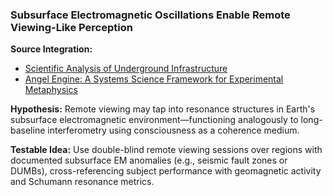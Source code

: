 ### **Subsurface Electromagnetic Oscillations Enable Remote Viewing-Like Perception**

**Source Integration:**
- [Scientific Analysis of Underground Infrastructure](../_rolodexterRES/Scientific%20Analysis%20of%20Underground%20Infrastructure.md)
- [Angel Engine: A Systems Science Framework for Experimental Metaphysics](../_rolodexterRES/Angel%20Engine_%20A%20Systems%20Science%20Framework%20for%20Expe.md)

**Hypothesis:** Remote viewing may tap into resonance structures in Earth's subsurface electromagnetic environment—functioning analogously to long-baseline interferometry using consciousness as a coherence medium.

**Testable Idea:** Use double-blind remote viewing sessions over regions with documented subsurface EM anomalies (e.g., seismic fault zones or DUMBs), cross-referencing subject performance with geomagnetic activity and Schumann resonance metrics.